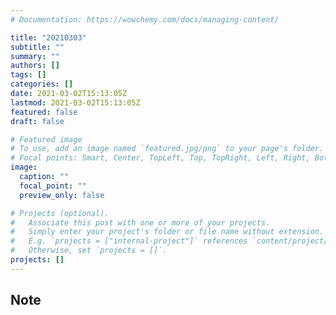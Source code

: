```yaml
---
# Documentation: https://wowchemy.com/docs/managing-content/

title: "20210303"
subtitle: ""
summary: ""
authors: []
tags: []
categories: []
date: 2021-03-02T15:13:05Z
lastmod: 2021-03-02T15:13:05Z
featured: false
draft: false

# Featured image
# To use, add an image named `featured.jpg/png` to your page's folder.
# Focal points: Smart, Center, TopLeft, Top, TopRight, Left, Right, BottomLeft, Bottom, BottomRight.
image:
  caption: ""
  focal_point: ""
  preview_only: false

# Projects (optional).
#   Associate this post with one or more of your projects.
#   Simply enter your project's folder or file name without extension.
#   E.g. `projects = ["internal-project"]` references `content/project/deep-learning/index.md`.
#   Otherwise, set `projects = []`.
projects: []
---
```


## Note

